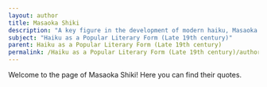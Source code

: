 ```yaml
---
layout: author
title: Masaoka Shiki
description: "A key figure in the development of modern haiku, Masaoka Shiki (1867–1902) emphasized the importance of observation in nature. He introduced the concept of 'shasei' or sketching from life, which transformed haiku into a more personal and naturalistic form."
subject: "Haiku as a Popular Literary Form (Late 19th century)"
parent: Haiku as a Popular Literary Form (Late 19th century)
permalink: /Haiku as a Popular Literary Form (Late 19th century)/authors/Masaoka-Shiki/
---
```


Welcome to the page of Masaoka Shiki! Here you can find their quotes.
